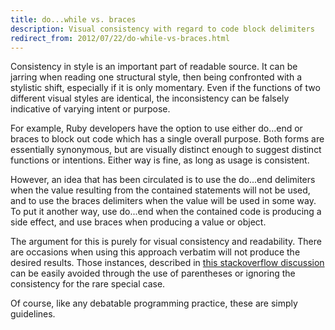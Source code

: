 ```yaml
---
title: do...while vs. braces
description: Visual consistency with regard to code block delimiters
redirect_from: 2012/07/22/do-while-vs-braces.html
---
```

Consistency in style is an important part of readable source. It can be jarring when reading one structural style, then being confronted with a stylistic shift, especially if it is only momentary. Even if the functions of two different visual styles are identical, the inconsistency can be falsely indicative of varying intent or purpose.

For example, Ruby developers have the option to use either do...end or braces to block out code which has a single overall purpose. Both forms are essentially synonymous, but are visually distinct enough to suggest distinct functions or intentions. Either way is fine, as long as usage is consistent.

However, an idea that has been circulated is to use the do...end delimiters when the value resulting from the contained statements will not be used, and to use the braces delimiters when the value will be used in some way. To put it another way, use do...end when the contained code is producing a side effect, and use braces when producing a value or object.

The argument for this is purely for visual consistency and readability. There are occasions when using this approach verbatim will not produce the desired results. Those instances, described in [this stackoverflow discussion](http://stackoverflow.com/questions/5587264/do-end-vs-curly-braces-for-blocks-in-ruby) can be easily avoided through the use of parentheses or ignoring the consistency for the rare special case.

Of course, like any debatable programming practice, these are simply guidelines.
